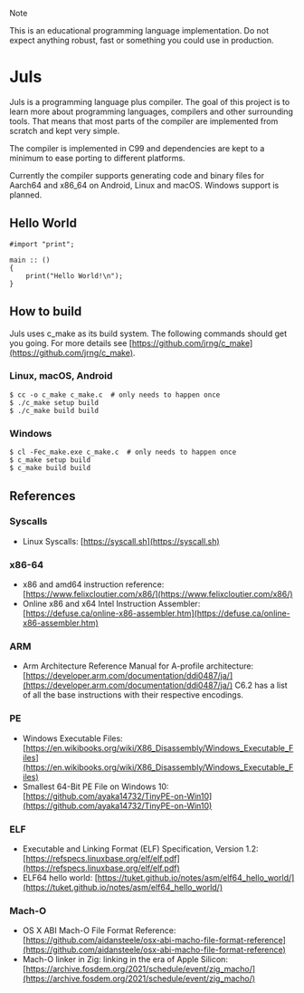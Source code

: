 > [!NOTE]
> This is an educational programming language implementation.
> Do not expect anything robust, fast or something you could use
> in production.

# Juls

Juls is a programming language plus compiler. The goal of this
project is to learn more about programming languages, compilers and
other surrounding tools. That means that most parts
of the compiler are implemented from scratch and kept very simple.

The compiler is implemented in C99 and dependencies are kept to a
minimum to ease porting to different platforms.

Currently the compiler supports generating code and binary files
for Aarch64 and x86_64 on Android, Linux and macOS. Windows support
is planned.

## Hello World

```
#import "print";

main :: ()
{
    print("Hello World!\n");
}
```

## How to build

Juls uses c_make as its build system. The following commands should get you going.
For more details see [https://github.com/jrng/c_make](https://github.com/jrng/c_make).

### Linux, macOS, Android

```shell
$ cc -o c_make c_make.c  # only needs to happen once
$ ./c_make setup build
$ ./c_make build build
```

### Windows

```shell
$ cl -Fec_make.exe c_make.c  # only needs to happen once
$ c_make setup build
$ c_make build build
```

## References

### Syscalls

- Linux Syscalls: [https://syscall.sh](https://syscall.sh)

### x86-64

- x86 and amd64 instruction reference: [https://www.felixcloutier.com/x86/](https://www.felixcloutier.com/x86/)
- Online x86 and x64 Intel Instruction Assembler: [https://defuse.ca/online-x86-assembler.htm](https://defuse.ca/online-x86-assembler.htm)

### ARM

- Arm Architecture Reference Manual for A-profile architecture: [https://developer.arm.com/documentation/ddi0487/ja/](https://developer.arm.com/documentation/ddi0487/ja/)
  C6.2 has a list of all the base instructions with their respective encodings.

### PE

- Windows Executable Files: [https://en.wikibooks.org/wiki/X86_Disassembly/Windows_Executable_Files](https://en.wikibooks.org/wiki/X86_Disassembly/Windows_Executable_Files)
- Smallest 64-Bit PE File on Windows 10: [https://github.com/ayaka14732/TinyPE-on-Win10](https://github.com/ayaka14732/TinyPE-on-Win10)

### ELF

- Executable and Linking Format (ELF) Specification, Version 1.2: [https://refspecs.linuxbase.org/elf/elf.pdf](https://refspecs.linuxbase.org/elf/elf.pdf)
- ELF64 hello world: [https://tuket.github.io/notes/asm/elf64_hello_world/](https://tuket.github.io/notes/asm/elf64_hello_world/)

### Mach-O

- OS X ABI Mach-O File Format Reference: [https://github.com/aidansteele/osx-abi-macho-file-format-reference](https://github.com/aidansteele/osx-abi-macho-file-format-reference)
- Mach-O linker in Zig: linking in the era of Apple Silicon: [https://archive.fosdem.org/2021/schedule/event/zig_macho/](https://archive.fosdem.org/2021/schedule/event/zig_macho/)
